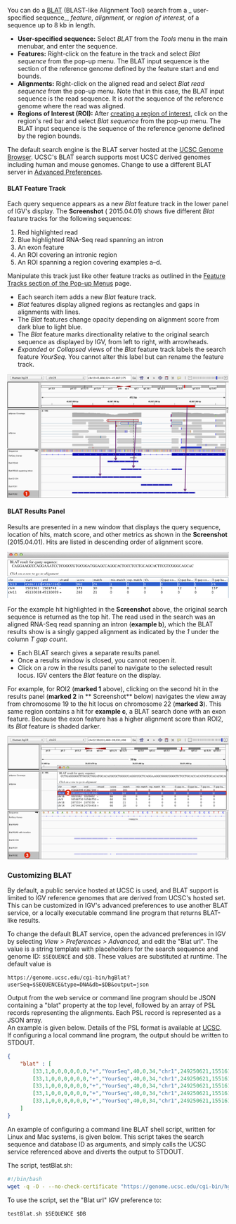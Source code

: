 You can do a [BLAT](http://en.wikipedia.org/wiki/BLAT_%28bioinformatics%29) (BLAST-like Alignment Tool) search from a _
user-specified sequence,_ _feature_, _alignment_, or _region of interest,_ of a sequence up to 8 kb in length.

* **User-specified sequence:** Select _BLAT_ from the _Tools_ menu in the main menubar, and enter the sequence.
* **Features:** Right-click on the feature in the track and select _Blat sequence_ from the pop-up menu. The BLAT input
  sequence is the section of the reference genome defined by the feature start and end bounds.
* **Alignments:** Right-click on the aligned read and select _Blat read sequence_ from the pop-up menu. Note that in
  this case, the BLAT input sequence is the read sequence. It is _not_ the sequence of the reference genome where the
  read was aligned.
* **Regions of Interest (ROI):**
  After [creating a region of interest](http://www.broadinstitute.org/software/igv/regionsofinterest), click on the
  region's red bar and select _Blat sequence_ from the pop-up menu. The BLAT input sequence is the sequence of the
  reference genome defined by the region bounds.

The default search engine is the BLAT server hosted at
the [UCSC Genome Browser](https://genome.ucsc.edu/cgi-bin/hgBlat?command=start). UCSC's BLAT search supports most UCSC
derived genomes including human and mouse genomes. Change to use a different BLAT server
in [Advanced Preferences](http://software.broadinstitute.org/software/igv/Preferences#Advanced).

#### BLAT Feature Track

Each query sequence appears as a new _Blat_ feature track in the lower panel of IGV's display. The **Screenshot** (
2015.04.01) shows five different _Blat_ feature tracks for the following sequences:

1. Red highlighted read
2. Blue highlighted RNA-Seq read spanning an intron
3. An exon feature
4. An ROI covering an intronic region
5. An ROI spanning a region covering examples a–d.

Manipulate this track just like other feature tracks as outlined in
the [Feature Tracks section of the Pop-up Menus](http://www.broadinstitute.org/software/igv/PopupMenus#FeatureTrack)
page.

* Each search item adds a new _Blat_ feature track.
* _Blat_ features display aligned regions as rectangles and gaps in alignments with lines.
* The _Blat_ features change opacity depending on alignment score from dark blue to light blue.
* The _Blat_ feature marks directionality relative to the original search sequence as displayed by IGV, from left to
  right, with arrowheads.
* _Expanded_ or _Collapsed_ views of the _Blat_ feature track labels the search feature _YourSeq_. You cannot alter this
  label but can rename the feature track.

![](img/SL_BLAT1b_2015-04-01.png)

#### BLAT Results Panel

Results are presented in a new window that displays the query sequence, location of hits, match score, and other metrics
as shown in the **Screenshot** (2015.04.01). Hits are listed in descending order of alignment score.

![](img/Screenshot%202015-04-01%2015.41.18.png)

For the example hit highlighted in the **Screenshot** above, the original search sequence is returned as the top hit.
The read used in the search was an aligned RNA-Seq read spanning an intron (**example b**), which the BLAT results show
is a singly gapped alignment as indicated by the _1_ under the column _T gap count_.

* Each BLAT search gives a separate results panel.
* Once a results window is closed, you cannot reopen it.
* Click on a row in the results panel to navigate to the selected result locus. IGV centers the _Blat_ feature on the
  display.

For example, for ROI2 (**marked 1** above), clicking on the second hit in the results panel (**marked 2** in **
Screenshot** below) navigates the view away from chromosome 19 to the hit locus on chromosome 22 (**marked 3**). This
same region contains a hit for **example c**, a BLAT search done with an exon feature. Because the exon feature has a
higher alignment score than ROI2, its _Blat_ feature is shaded darker.

![](img/SL_BLAT2-3_2015-04-01.png)


### Customizing BLAT

By default, a public service hosted at UCSC is used, and BLAT support is limited to IGV reference genomes that are 
derived from UCSC's hosted set.  This can be customized in IGV's advanced preferences to use another BLAT service, 
or a locally executable command line program that returns BLAT-like results.

To change the default BLAT service,  open the advanced preferences in IGV by selecting 
_View > Preferences > Advanced_, and edit the "Blat url".  The value is a string template with placeholders for the 
search sequence and genome ID:  ```$SEQUENCE``` and ```$DB```.  These values are substituted at runtime.  The default 
value is

```
https://genome.ucsc.edu/cgi-bin/hgBlat?userSeq=$SEQUENCE&type=DNA&db=$DB&output=json
```

Output from the web service or command line program should be JSON containing a "blat" property at the top level, 
followed by an array of PSL records representing the alignments.   Each PSL record is represented as a JSON array.   
An example is given below. Details of the PSL format is available at [UCSC](http://genome.ucsc.edu/FAQ/FAQformat#format2).   
If configuring a local command line program, the output should be written to STDOUT.



```json
{
    "blat" : [
        [33,1,0,0,0,0,0,0,"+","YourSeq",40,0,34,"chr1",249250621,155161117,155161151,1, 34,0,155161117],
        [33,1,0,0,0,0,0,0,"+","YourSeq",40,0,34,"chr1",249250621,155161255,155161289,1, 34,0,155161255],
        [33,1,0,0,0,0,0,0,"+","YourSeq",40,0,34,"chr1",249250621,155161315,155161349,1, 34,0,155161315],
        [33,1,0,0,0,0,0,0,"+","YourSeq",40,0,34,"chr1",249250621,155161435,155161469,1, 34,0,155161435],
        [33,1,0,0,0,0,0,0,"+","YourSeq",40,0,34,"chr1",249250621,155161495,155161529,1, 34,0,155161495]
    ]
}

```

An example of configuring a command line BLAT shell script, written for Linux and Mac systems, is given below.  This 
script takes the search sequence and database ID as arguments, and simply calls the UCSC service referenced above and 
diverts the output to STDOUT.

The script, testBlat.sh:

```bash
#!/bin/bash
wget -q -O - --no-check-certificate "https://genome.ucsc.edu/cgi-bin/hgBlat?userSeq=$1&type=DNA&db=$2&output=json"
```

To use the script, set the "Blat url" IGV preference to:

```
testBlat.sh $SEQUENCE $DB
```








